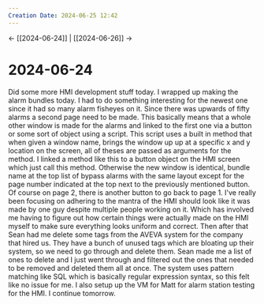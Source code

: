 ```yaml
---
Creation Date: 2024-06-25 12:42
---
```


<- [[2024-06-24]] | [[2024-06-26]]  ->

# 2024-06-24
Did some more HMI development stuff today.  I wrapped up making the alarm bundles today. I had to do something interesting for the newest one since it had so many alarm fisheyes on it. Since there was upwards of fifty alarms a second page need to be made. This basically means that a whole other window is made for the alarms and linked to the first one via a button or some sort of object using a script. This script uses a built in method that when given a window name, brings the window up up at a specific x and y location on the screen, all of theses are passed as arguments for the method. I linked a method like this to a button object on the HMI screen which just call this method. Otherwise the new window is identical, bundle name at the top list of bypass alarms with the same layout except for the page number indicated at the top next to the previously mentioned button. Of course on page 2, there is another button to go back to page 1. I've really been focusing on adhering to the mantra of the HMI should look like it was made by one guy despite multiple people working on it. Which has involved me having to figure out how certain things were actually made on the HMI myself to make sure everything looks uniform and correct. Then after that Sean had me delete some tags from the AVEVA system for the company that hired us. They have a bunch of unused tags which are bloating up their system, so we need to go through and delete them. Sean made me a list of ones to delete and I just went through and filtered out the ones that needed to be removed and deleted them all at once. The system uses pattern matching like SQL which is basically regular expression syntax, so this felt like no issue for me. I also setup up the VM for Matt for alarm station testing for the HMI. I continue tomorrow.
